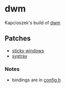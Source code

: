 # dwm
Kapcioszek's build of [dwm](https://dwm.suckless.org/)
  
## Patches
+ [sticky windows](https://dwm.suckless.org/patches/sticky/)
+ [systray](https://dwm.suckless.org/patches/systray/)
  
### Notes
+ bindings are in [config.h](https://github.com/theKapcioszek/dwm/blob/master/config.h)
